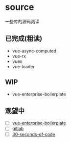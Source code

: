 # source

一些库的源码阅读

## 已完成(粗读)

- vue-async-computed
- vue-rx
- vuex
- vue-loader

## WIP

- vue-enterprise-boilerplate

## 观望中

- [ ] [vue-enterprise-boilerplate](https://github.com/chrisvfritz/vue-enterprise-boilerplate)
- [ ] [gitlab](https://github.com/gitlabhq/gitlabhq)
- [ ] [30-seconds-of-code](https://github.com/30-seconds/30-seconds-of-code#table-of-contents)
